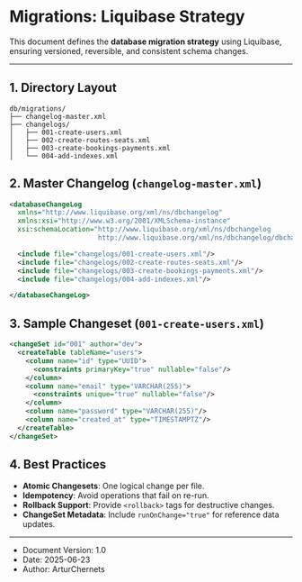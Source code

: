 # Migrations: Liquibase Strategy

This document defines the **database migration strategy** using Liquibase, ensuring versioned, reversible, and consistent schema changes.

---

## 1. Directory Layout

```
db/migrations/
├── changelog-master.xml
├── changelogs/
│   ├── 001-create-users.xml
│   ├── 002-create-routes-seats.xml
│   ├── 003-create-bookings-payments.xml
│   └── 004-add-indexes.xml
```

## 2. Master Changelog (`changelog-master.xml`)

```xml
<databaseChangeLog
  xmlns="http://www.liquibase.org/xml/ns/dbchangelog"
  xmlns:xsi="http://www.w3.org/2001/XMLSchema-instance"
  xsi:schemaLocation="http://www.liquibase.org/xml/ns/dbchangelog
                      http://www.liquibase.org/xml/ns/dbchangelog/dbchangelog-3.8.xsd">

  <include file="changelogs/001-create-users.xml"/>
  <include file="changelogs/002-create-routes-seats.xml"/>
  <include file="changelogs/003-create-bookings-payments.xml"/>
  <include file="changelogs/004-add-indexes.xml"/>

</databaseChangeLog>
```

## 3. Sample Changeset (`001-create-users.xml`)

```xml
<changeSet id="001" author="dev">
  <createTable tableName="users">
    <column name="id" type="UUID">
      <constraints primaryKey="true" nullable="false"/>
    </column>
    <column name="email" type="VARCHAR(255)">
      <constraints unique="true" nullable="false"/>
    </column>
    <column name="password" type="VARCHAR(255)"/>
    <column name="created_at" type="TIMESTAMPTZ"/>
  </createTable>
</changeSet>
```

## 4. Best Practices

- **Atomic Changesets**: One logical change per file.
- **Idempotency**: Avoid operations that fail on re-run.
- **Rollback Support**: Provide `<rollback>` tags for destructive changes.
- **ChangeSet Metadata**: Include `runOnChange="true"` for reference data updates.

---

* Document Version: 1.0
* Date: 2025-06-23
* Author: ArturChernets